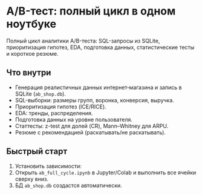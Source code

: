 # A/B-тест: полный цикл в одном ноутбуке

Полный цикл аналитики A/B-теста:
SQL-запросы из SQLite, приоритизация гипотез, EDA, подготовка данных, статистические тесты и короткое резюме.

## Что внутри
- Генерация реалистичных данных интернет‑магазина и запись в SQLite (`ab_shop.db`).
- SQL-выборки: размеры групп, воронка, конверсия, выручка.
- Приоритизация гипотез (ICE/RICE).
- EDA: тренды, распределения.
- Подготовка данных на уровне пользователя.
- Статтесты: z-test для долей (CR), Mann–Whitney для ARPU.
- Резюме с рекомендацией (раскатывать/не раскатывать).

## Быстрый старт
1) Установить зависимости:
2) Открыть `ab_full_cycle.ipynb` в Jupyter/Colab и выполнить все ячейки сверху вниз.
3) БД `ab_shop.db` создастся автоматически.
